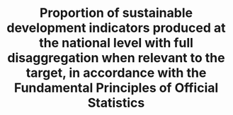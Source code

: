 ---
title: >-
  Proportion  of  sustainable  development  indicators  produced  at  the  national  level  with  full  disaggregation  when  relevant  to  the  target,  in  accordance  with  the  Fundamental  Principles  of  Official  Statistics
permalink: /17-18-1/
sdg_goal: 17
layout: indicator
indicator: 17.18.1
indicator_variable: null
graph: null
graph_type_description: null
graph_status_notes: Assigned
variable_description: null
variable_notes: null
un_designated_tier: '2'
un_custodial_agency: "UNSD  (Partnering  Agencies:UNEP,  UNFPA)"
target_id: '17.18'
has_metadata: true
goal_meta_link: 'http://unstats.un.org/sdgs/files/metadata-compilation/Metadata-Goal-17.pdf'
goal_meta_link_page: 32
indicator_name: >-
  Proportion  of  sustainable  development  indicators  produced  at  the  national  level  with  full  disaggregation  when  relevant  to  the  target,  in  accordance  with  the  Fundamental  Principles  of  Official  Statistics
target: >-
  By  2020,  enhance  capacity-building  support  to  developing  countries,  including  for  least  developed  countries  and  small  island  developing  States,  to  increase  significantly  the  availability  of  high-quality,  timely  and  reliable  data  disaggregated  by  income,  gender,  age,  race,  ethnicity,  migratory  status,  disability,  geographic  location  and  other  characteristics  relevant  in  national  contexts.
indicator_definition: >-
  The  ability  of  National  Statistical  Offices  and  other  bodies  within  countries  to  report  on  the  diversity  of  SDG  indicators  is  itself  a  measure  of  capacity,  particularly  when  we  think  about  the  eventual  complexity  of  the  indicator  framework  as  well  as  the  points  of  disaggregation.  Right  now,  a  number  of  the  existing  indicators  are  calculated  or  modeled  at  global  level,  and  the  purpose  of  this  indicator  is  to  measure  the  shift  in  that  calculation  process  to  the  national  level.  Disaggregation  would  be  assessed  on  the  basis  of  the  language  of  target  17.18,  as  well  as  the  metadata  and  agreements  on  disaggregation  for  each  indicator  itself.  The  baseline  and  targets  for  this  indicators  will  be  determined  in  a  later  stage  using  trend  data  on  the  MDGs  reporting  and  independent  assessments  of  current  capacity  of  countries  for  reporting  towards  the  final  results  framework  and  indicators  for  the  SDGs.
source_title: null
source_notes: null
published: true  

---